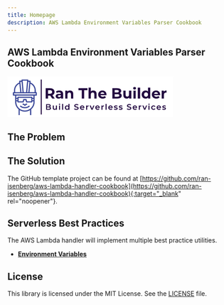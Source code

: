 ```yaml
---
title: Homepage
description: AWS Lambda Environment Variables Parser Cookbook
---
```

## **AWS Lambda Environment Variables Parser Cookbook**

[<img alt="alt_text" src="./media/banner.png" />](https://www.ranthebuilder.cloud/)

## **The Problem**

## **The Solution**

The GitHub template project can be found at [https://github.com/ran-isenberg/aws-lambda-handler-cookbook](https://github.com/ran-isenberg/aws-lambda-handler-cookbook){:target="_blank" rel="noopener"}.

## **Serverless Best Practices**

The AWS Lambda handler will implement multiple best practice utilities.

- [**Environment Variables**](best_practices/environment_variables.md)

## **License**

This library is licensed under the MIT License. See the [LICENSE](https://github.com/ran-isenberg/aws-lambda-env-vars-parser/blob/main/LICENSE) file.
